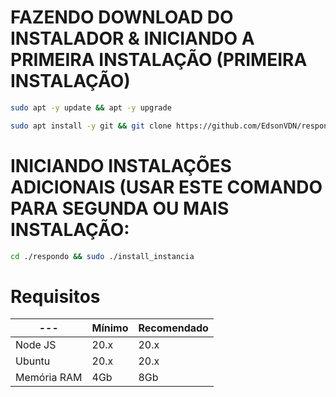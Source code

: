 # FAZENDO DOWNLOAD DO INSTALADOR & INICIANDO A PRIMEIRA INSTALAÇÃO (PRIMEIRA INSTALAÇÃO)

```bash
sudo apt -y update && apt -y upgrade
```

```bash
sudo apt install -y git && git clone https://github.com/EdsonVDN/respondo && sudo chmod -R 777 respondo && cd respondo && sudo ./install_primaria
```

# INICIANDO INSTALAÇÕES ADICIONAIS (USAR ESTE COMANDO PARA SEGUNDA OU MAIS INSTALAÇÃO:
```bash
cd ./respondo && sudo ./install_instancia
```

# Requisitos

| --- | Mínimo | Recomendado |
| --- | --- | --- |
| Node JS | 20.x | 20.x |
| Ubuntu | 20.x | 20.x |
| Memória RAM | 4Gb | 8Gb |  

